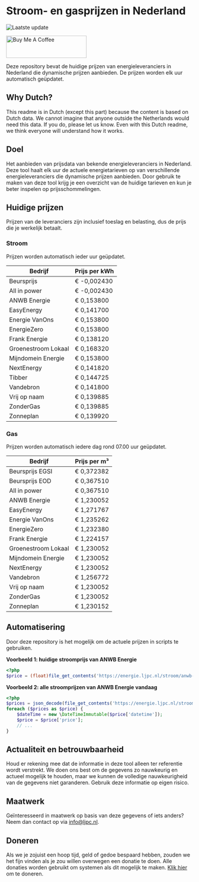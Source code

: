 # Stroom- en gasprijzen in Nederland

![Laatste update](https://img.shields.io/badge/laatste%20update-2025--06--17%2013%3A00%20CET-brightgreen)

<a href="https://www.buymeacoffee.com/Lars-" target="_blank"><img src="https://cdn.buymeacoffee.com/buttons/v2/default-orange.png" alt="Buy Me A Coffee" height="60" style="height: 60px !important;width: 217px !important;" ></a>

Deze repository bevat de huidige prijzen van energieleveranciers in Nederland die dynamische prijzen aanbieden. De prijzen worden elk uur automatisch geüpdatet.

## Why Dutch?

This readme is in Dutch (except this part) because the content is based on Dutch data. We cannot imagine that anyone outside the Netherlands would need this data. If you do, please let us know. Even with this Dutch readme, we think
everyone will understand how it works.

## Doel

Het aanbieden van prijsdata van bekende energieleveranciers in Nederland. Deze tool haalt elk uur de actuele energietarieven op van verschillende energieleveranciers die dynamische prijzen aanbieden. Door gebruik te maken van deze tool
krijg je een overzicht van de huidige tarieven en kun je beter inspelen op prijsschommelingen.

## Huidige prijzen

Prijzen van de leveranciers zijn inclusief toeslag en belasting, dus de prijs die je werkelijk betaalt.

### Stroom

Prijzen worden automatisch ieder uur geüpdatet.

 Bedrijf | Prijs per kWh 
---------|---------------
Beursprijs | € -0,002430
All in power | € -0,002430
ANWB Energie | € 0,153800
EasyEnergy | € 0,141700
Energie VanOns | € 0,153800
EnergieZero | € 0,153800
Frank Energie | € 0,138120
Groenestroom Lokaal | € 0,168320
Mijndomein Energie | € 0,153800
NextEnergy | € 0,141820
Tibber | € 0,144725
Vandebron | € 0,141800
Vrij op naam | € 0,139885
ZonderGas | € 0,139885
Zonneplan | € 0,139920


### Gas

Prijzen worden automatisch iedere dag rond 07.00 uur geüpdatet.

 Bedrijf | Prijs per m³ 
---------|--------------
Beursprijs EGSI | € 0,372382
Beursprijs EOD | € 0,367510
All in power | € 0,367510
ANWB Energie | € 1,230052
EasyEnergy | € 1,271767
Energie VanOns | € 1,235262
EnergieZero | € 1,232380
Frank Energie | € 1,224157
Groenestroom Lokaal | € 1,230052
Mijndomein Energie | € 1,230052
NextEnergy | € 1,230052
Vandebron | € 1,256772
Vrij op naam | € 1,230052
ZonderGas | € 1,230052
Zonneplan | € 1,230152


## Automatisering

Door deze repository is het mogelijk om de actuele prijzen in scripts te gebruiken.

**Voorbeeld 1: huidige stroomprijs van ANWB Energie**

```php
<?php
$price = (float)file_get_contents('https://energie.ljpc.nl/stroom/anwb-energie-nu.txt');

```

**Voorbeeld 2: alle stroomprijzen van ANWB Energie vandaag**

```php
<?php
$prices = json_decode(file_get_contents('https://energie.ljpc.nl/stroom/all-in-power-vandaag.json'),true);
foreach ($prices as $price) {
    $dateTime = new \DateTimeImmutable($price['datetime']);
    $price = $price['price'];
    // ...
}
```

## Actualiteit en betrouwbaarheid

Houd er rekening mee dat de informatie in deze tool alleen ter referentie wordt verstrekt. We doen ons best om de gegevens zo nauwkeurig en actueel mogelijk te houden, maar we kunnen de volledige nauwkeurigheid van de gegevens niet
garanderen. Gebruik deze informatie op eigen risico.

## Maatwerk

Geïnteresseerd in maatwerk op basis van deze gegevens of iets anders? Neem dan contact op
via [info@ljpc.nl](mailto:info@ljpc.nl?subject=Energie%20prijzen).

## Doneren

Als we je zojuist een hoop tijd, geld of gedoe bespaard hebben, zouden we het fijn vinden als je zou willen overwegen een
donatie te doen. Alle donaties worden gebruikt om systemen als dit mogelijk te
maken. [Klik hier](https://www.buymeacoffee.com/Lars-) om te doneren.
